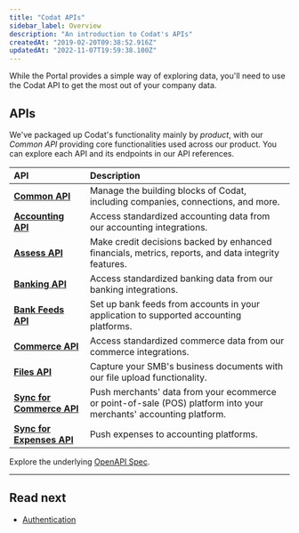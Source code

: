 ```yaml
---
title: "Codat APIs"
sidebar_label: Overview
description: "An introduction to Codat's APIs"
createdAt: "2019-02-20T09:38:52.916Z"
updatedAt: "2022-11-07T19:59:38.100Z"
---
```


While the Portal provides a simple way of exploring data, you'll need to use the Codat API to get the most out of your company data.

## APIs

We've packaged up Codat's functionality mainly by *product*, with our *Common API* providing core functionalities used across our product. You can explore each API and its endpoints in our API references.

| API | Description |
| :- | :- |
| **[Common API](/codat-api)** | Manage the building blocks of Codat, including companies, connections, and more. |
| **[Accounting API](/accounting-api)** | Access standardized accounting data from our accounting integrations. |
| **[Assess API](/assess-api)** | Make credit decisions backed by enhanced financials, metrics, reports, and data integrity features. |
| **[Banking API](/banking-api)** | Access standardized banking data from our banking integrations. |
| **[Bank Feeds API](/bank-feeds-api)** | Set up bank feeds from accounts in your application to supported accounting platforms. |
| **[Commerce API](/commerce-api)** | Access standardized commerce data from our commerce integrations. |
| **[Files API](/files-api)** | Capture your SMB's business documents with our file upload functionality. |
| **[Sync for Commerce API](/accounting-api)** | Push merchants' data from your ecommerce or point-of-sale (POS) platform into your merchants' accounting platform. |
| **[Sync for Expenses API](/sync-for-expenses-api)** | Push expenses to accounting platforms. |

Explore the underlying [OpenAPI Spec](https://github.com/codatio/oas).

---

## Read next

- [Authentication](/using-the-api/authentication)